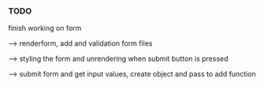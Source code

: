### **TODO**

finish working on form 

--> renderform, add and validation form files

--> styling the form and unrendering when submit button is pressed

--> submit form and get input values, create object and pass to add function

